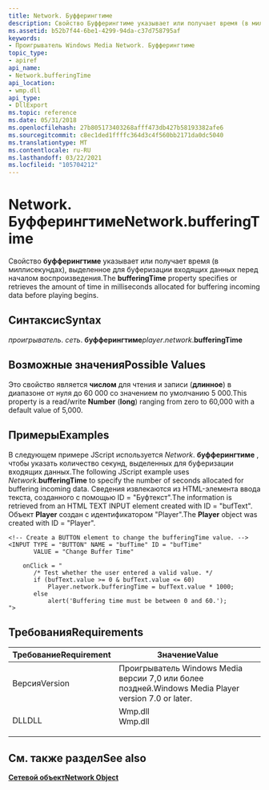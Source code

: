 ```yaml
---
title: Network. Буфферингтиме
description: Свойство Буфферингтиме указывает или получает время (в миллисекундах), выделенное для буферизации входящих данных перед началом воспроизведения.
ms.assetid: b52b7f44-6be1-4299-94da-c37d758795af
keywords:
- Проигрыватель Windows Media Network. Буфферингтиме
topic_type:
- apiref
api_name:
- Network.bufferingTime
api_location:
- wmp.dll
api_type:
- DllExport
ms.topic: reference
ms.date: 05/31/2018
ms.openlocfilehash: 27b805173403268afff473db427b58193382afe6
ms.sourcegitcommit: c8ec1ded1ffffc364d3c4f560bb2171da0dc5040
ms.translationtype: MT
ms.contentlocale: ru-RU
ms.lasthandoff: 03/22/2021
ms.locfileid: "105704212"
---
```

# <a name="networkbufferingtime"></a><span data-ttu-id="ba18b-104">Network. Буфферингтиме</span><span class="sxs-lookup"><span data-stu-id="ba18b-104">Network.bufferingTime</span></span>

<span data-ttu-id="ba18b-105">Свойство **буфферингтиме** указывает или получает время (в миллисекундах), выделенное для буферизации входящих данных перед началом воспроизведения.</span><span class="sxs-lookup"><span data-stu-id="ba18b-105">The **bufferingTime** property specifies or retrieves the amount of time in milliseconds allocated for buffering incoming data before playing begins.</span></span>

## <a name="syntax"></a><span data-ttu-id="ba18b-106">Синтаксис</span><span class="sxs-lookup"><span data-stu-id="ba18b-106">Syntax</span></span>

<span data-ttu-id="ba18b-107">*проигрыватель*. *сеть*. **буфферингтиме**</span><span class="sxs-lookup"><span data-stu-id="ba18b-107">*player*.*network*.**bufferingTime**</span></span>

## <a name="possible-values"></a><span data-ttu-id="ba18b-108">Возможные значения</span><span class="sxs-lookup"><span data-stu-id="ba18b-108">Possible Values</span></span>

<span data-ttu-id="ba18b-109">Это свойство является **числом** для чтения и записи (**длинное**) в диапазоне от нуля до 60 000 со значением по умолчанию 5 000.</span><span class="sxs-lookup"><span data-stu-id="ba18b-109">This property is a read/write **Number** (**long**) ranging from zero to 60,000 with a default value of 5,000.</span></span>

## <a name="examples"></a><span data-ttu-id="ba18b-110">Примеры</span><span class="sxs-lookup"><span data-stu-id="ba18b-110">Examples</span></span>

<span data-ttu-id="ba18b-111">В следующем примере JScript используется *Network*. **буфферингтиме** , чтобы указать количество секунд, выделенных для буферизации входящих данных.</span><span class="sxs-lookup"><span data-stu-id="ba18b-111">The following JScript example uses *Network*.**bufferingTime** to specify the number of seconds allocated for buffering incoming data.</span></span> <span data-ttu-id="ba18b-112">Сведения извлекаются из HTML-элемента ввода текста, созданного с помощью ID = "Буфтекст".</span><span class="sxs-lookup"><span data-stu-id="ba18b-112">The information is retrieved from an HTML TEXT INPUT element created with ID = "bufText".</span></span> <span data-ttu-id="ba18b-113">Объект **Player** создан с идентификатором "Player".</span><span class="sxs-lookup"><span data-stu-id="ba18b-113">The **Player** object was created with ID = "Player".</span></span>


```JScript
<!-- Create a BUTTON element to change the bufferingTime value. -->
<INPUT TYPE = "BUTTON" NAME = "bufTime" ID = "bufTime" 
       VALUE = "Change Buffer Time"

    onClick = "
       /* Test whether the user entered a valid value. */
       if (bufText.value >= 0 & bufText.value <= 60) 
           Player.network.bufferingTime = bufText.value * 1000;
       else
           alert('Buffering time must be between 0 and 60.');
">

```



## <a name="requirements"></a><span data-ttu-id="ba18b-114">Требования</span><span class="sxs-lookup"><span data-stu-id="ba18b-114">Requirements</span></span>



| <span data-ttu-id="ba18b-115">Требование</span><span class="sxs-lookup"><span data-stu-id="ba18b-115">Requirement</span></span> | <span data-ttu-id="ba18b-116">Значение</span><span class="sxs-lookup"><span data-stu-id="ba18b-116">Value</span></span> |
|--------------------|------------------------------------------------------------------------------------|
| <span data-ttu-id="ba18b-117">Версия</span><span class="sxs-lookup"><span data-stu-id="ba18b-117">Version</span></span><br/> | <span data-ttu-id="ba18b-118">Проигрыватель Windows Media версии 7,0 или более поздней.</span><span class="sxs-lookup"><span data-stu-id="ba18b-118">Windows Media Player version 7.0 or later.</span></span><br/>                              |
| <span data-ttu-id="ba18b-119">DLL</span><span class="sxs-lookup"><span data-stu-id="ba18b-119">DLL</span></span><br/>     | <dl> <span data-ttu-id="ba18b-120"><dt>Wmp.dll</dt></span><span class="sxs-lookup"><span data-stu-id="ba18b-120"><dt>Wmp.dll</dt></span></span> </dl> |



## <a name="see-also"></a><span data-ttu-id="ba18b-121">См. также раздел</span><span class="sxs-lookup"><span data-stu-id="ba18b-121">See also</span></span>

<dl> <dt>

[<span data-ttu-id="ba18b-122">**Сетевой объект**</span><span class="sxs-lookup"><span data-stu-id="ba18b-122">**Network Object**</span></span>](network-object.md)
</dt> </dl>

 

 






